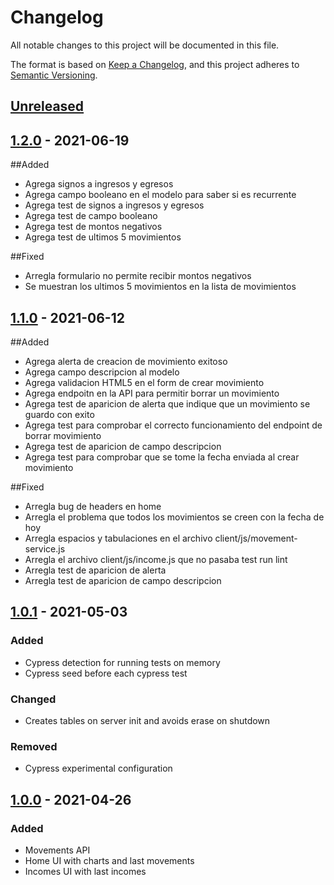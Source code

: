 # Changelog

All notable changes to this project will be documented in this file.

The format is based on [Keep a Changelog](https://keepachangelog.com/en/1.0.0/),
and this project adheres to [Semantic Versioning](https://semver.org/spec/v2.0.0.html).

## [Unreleased]

## [1.2.0] - 2021-06-19

##Added

- Agrega signos a ingresos y egresos
- Agrega campo booleano en el modelo para saber si es recurrente
- Agrega test de signos a ingresos y egresos
- Agrega test de campo booleano
- Agrega test de montos negativos
- Agrega test de ultimos 5 movimientos

##Fixed

- Arregla formulario no permite recibir montos negativos
- Se muestran los ultimos 5 movimientos en la lista de movimientos

## [1.1.0] - 2021-06-12

##Added

- Agrega alerta de creacion de movimiento exitoso
- Agrega campo descripcion al modelo
- Agrega validacion HTML5 en el form de crear movimiento
- Agrega endpoitn en la API para permitir borrar un movimiento
- Agrega test de aparicion de alerta que indique que un movimiento se guardo con exito
- Agrega test para comprobar el correcto funcionamiento del endpoint de borrar movimiento
- Agrega test de aparicion de campo descripcion
- Agrega test para comprobar que se tome la fecha enviada al crear movimiento

##Fixed

- Arregla bug de headers en home
- Arregla el problema que todos los movimientos se creen con la fecha de hoy
- Arregla espacios y tabulaciones en el archivo client/js/movement-service.js
- Arregla el archivo client/js/income.js que no pasaba test run lint
- Arregla test de aparicion de alerta
- Arregla test de aparicion de campo descripcion

## [1.0.1] - 2021-05-03

### Added

-   Cypress detection for running tests on memory
-   Cypress seed before each cypress test

### Changed

-   Creates tables on server init and avoids erase on shutdown

### Removed

-   Cypress experimental configuration

## [1.0.0] - 2021-04-26

### Added

-   Movements API
-   Home UI with charts and last movements
-   Incomes UI with last incomes

[unreleased]: https://github.com/aguszanetta/gitapp/compare/v1.2.0...HEAD
[1.2.0]: https://github.com/aguszanetta/gitapp/releases/tag/v1.2.0
[1.1.0]: https://github.com/aguszanetta/gitapp/releases/tag/v1.1.0
[1.0.1]: https://github.com/aguszanetta/gitapp/releases/tag/v1.0.1
[1.0.0]: https://github.com/aguszanetta/gitapp/releases/tag/v1.0.0
